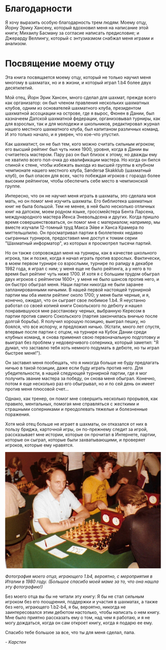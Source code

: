# Благодарности

Я хочу выразить особую благодарность трем людям:
Моему отцу, Йорну Эрику Хансену, который вдохновил меня на написание этой книги;
Михаилу Басману за согласие написать предисловие;
и Джерарду Веллингу, который с энтузиазмом снабжал меня играми и анализом.

# Посвящение моему отцу

Эта книга посвящается моему отцу, который не только научил меня многому в шахматах, но и в жизни, и который играл 1.b4 более двух десятилетий.

Мой отец, Йорн Эрик Хансен, много сделал для шахмат, прежде всего как организатор: он был членом правления нескольких шахматных клубов, одним из основателей шахматного клуба, президентом шахматной ассоциации на острове, где я вырос, Фюнен в Дании, был казначеем Датской шахматной федерации, организовывал турниры, как для взрослых, так и для молодежи и школьников, редактировал журнал нашего местного шахматного клуба, был капитаном различных команд. И это только начало, и я уверен, что кое-что упустил.

Как шахматист, он не был тем, кого можно считать сильным игроком; его высший рейтинг был чуть ниже 1900, уровня, когда в Дании вы считаетесь мастером. Пару раз он был близок к этому, но дважды ему не хватило всего пол-очка до квалификации мастера. Но когда он бился спиной к стене, чтобы избежать выхода из высшей группы в клубном чемпионате нашего местного клуба, Søndersø Skakklub (шахматный клуб), он был опасен для всех, часто побеждая игроков с гораздо более высоким рейтингом, чтобы обеспечить себе место в чемпионской группе.

Интересно, что он не научил меня играть в шахматы, это сделала моя мать, но он помог мне изучить шахматы. Его библиотека шахматных книг не была большой. Тем не менее, в ней было несколько отличных книг на датском, моем родном языке, гроссмейстера Бента Ларсена, международного мастера Йенса Эневольдсена и других. Когда пришло время совершенствоваться, он помог мне с материалом; например, мы вместе изучали 12-томный труд Макса Эйве и Ханса Крамера по миттельшпилю. Он просматривал партии в бюллетенях недавно сыгранных турниров, предоставил мне доступ к томам серии "Шахматный информатор", из которых я просмотрел тысячи партий.

Но он также сопровождал меня на турниры, как в качестве школьного игрока, так и позже, когда я начал играть против взрослых. Фактически, в моем первом турнире со взрослыми, турнире по рапиду в декабре 1982 года, я играл с ним; у меня еще не было рейтинга, а у него в то время был рейтинг чуть ниже 1700. И хотя я с большим трудом обыграл двух игроков с рейтингом 1600+, у меня не было шансов против него, и он быстро обыграл меня. Наши партии никогда не были заранее запланированными ничьими. В нашей первой настоящей турнирной партии мы оба имели рейтинг около 1700; у меня были черные, и я, конечно, ожидал, что он сыграет свое любимое 1.b4. Я неустанно работал со своей копией книги Сокольского по дебюту и нашел понравившуюся мне расстановку черных, выбранную Кересом в партии против самого Сокольского (партия закончилась вничью после долгой борьбы). Я получил хорошую позицию, выиграл пешку, но боялся, что все испорчу, и предложил ничью. (Кстати, много лет спустя, впервые после партии с отцом, на турнире на Кубок Дании среди клубных команд, я снова применил свою первоначальную подготовку и выиграл без проблем у недоверчивого соперника, который заметил: "Я думал, что заставлю тебя хоть немного подумать в дебюте, но ты играл быстрее меня!").

Он заставил меня пообещать, что я никогда больше не буду предлагать ничью в такой позиции, даже если буду играть против него. Для убедительности, в нашей следующей турнирной партии, где я мог получить звание мастера за победу, он снова меня обыграл. Конечно, потом я еще несколько раз его обыгрывал, но и по сей день он имеет против меня плюсовой счет...

Однако, как тренер, он помог мне совершить несколько прорывов, как правило, ментальных, помогая мне справляться с жесткими и страшными соперниками и преодолевать тяжелые и болезненные поражения.

Хотя мой отец больше не играет в шахматы, он отказался от них в пользу бриджа, карточной игры, он по-прежнему следит за игрой, рассказывает мне истории, которые он прочитал в Интернете, партии, которые он сыграл, которые были захватывающими, и проверяет игроков, которые ему нравятся.

![](pics/pic-0-1.png)

_Фотография моего отца, играющего 1.b4, вероятно, с мероприятия в Италии в 1980 году. (Большое спасибо моей маме за то, что она нашла эту фотографию!)_

Без моего отца вы бы не читали эту книгу: Я бы не стал сильным игроком без его поощрения, поддержки и участия в шахматах, а также без него, играющего 1.b2-b4, я бы, вероятно, никогда не заинтересовался этим дебютом настолько, чтобы написать о нем книгу. Мне было приятно рассказать ему о том, над чем я работаю, и я не могу дождаться, когда он сам откроет книгу, когда я подарю ее ему.

Спасибо тебе большое за все, что ты для меня сделал, папа.

_- Карстен_
